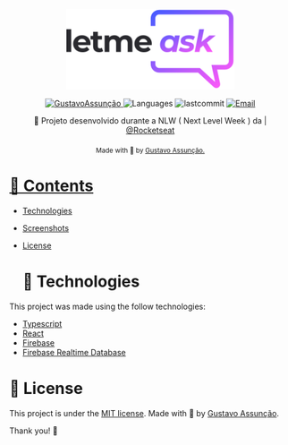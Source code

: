 <p align="center">
  <img src="src/assets/images/logo.svg" width="300"/> 
</p>

<p align="center">	
   <a href="https://www.linkedin.com/in/gustavo-gk/">
      <img alt="GustavoAssunção" src="https://img.shields.io/badge/-GustavoAssunção-5965e0?style=for-the-badge&logo=Linkedin&logoColor=white" />
   </a>
  <img alt="Languages" src="https://img.shields.io/github/languages/count/gustavogk/letmeask?style=for-the-badge" />
  <img alt="lastcommit" src="https://img.shields.io/github/last-commit/gustavogk/letmeask?style=for-the-badge" />
  <a href="mailto:gust.krv@gmail.com">
   <img alt="Email" src="https://img.shields.io/badge/-GustavoAssunção-5965e0?style=for-the-badge&logo=gmail&logoColor=white" />
  </a>
</p>

<p align="center">
  💬  Projeto desenvolvido durante a NLW ( Next Level Week ) da | <a href="https://github.com/Rocketseat">@Rocketseat</a>
</p>

<div align="center">
  <sub> Made with 💖 by
    <a href="https://github.com/gustavogk"> Gustavo Assunção.
    <h1></h1>
  </sub>
</div>
  
  # 📌 Contents

* [Technologies](#rocket-technologies) 
* [Screenshots](#camera-screenshots) 
* [License](#page_facing_up-license)

  # :rocket: Technologies
This project was made using the follow technologies:

* [Typescript](https://www.typescriptlang.org/)      
* [React](https://reactjs.org/)      
* [Firebase](https://firebase.google.com/)
* [Firebase Realtime Database](https://firebase.google.com/products/realtime-database/)
  
 # :page_facing_up: License

This project is under the [MIT license](./LICENSE).
Made with 💖 by [Gustavo Assunção](https://www.linkedin.com/in/gustavo-gk/). 

Thank you! 🌠
